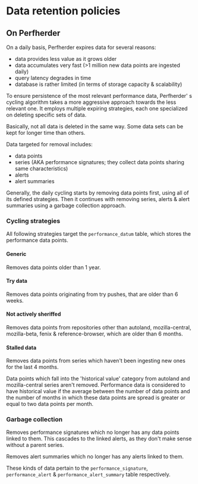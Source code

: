 # Data retention policies

## On Perfherder

On a daily basis, Perfherder expires data for several reasons:

* data provides less value as it grows older
* data accumulates very fast (>1 million new data points are ingested daily)
* query latency degrades in time
* database is rather limited (in terms of storage capacity & scalability)

To ensure persistence of the most relevant performance data, Perfherder' s cycling algorithm takes a more aggressive approach towards the less relevant one. It employs multiple expiring strategies, each one specialized on deleting specific sets of data.

Basically, not all data is deleted in the same way. Some data sets can be kept for longer time than others.

Data targeted for removal includes:

* data points
* series (AKA performance signatures; they collect data points sharing same characteristics)
* alerts
* alert summaries

Generally, the daily cycling starts by removing data points first, using all of its defined strategies. Then it continues with removing series, alerts & alert summaries using a garbage collection approach.

### Cycling strategies

All following strategies target the `performance_datum` table, which stores the performance data points.

#### Generic

Removes data points older than 1 year.

#### Try data

Removes data points originating from try pushes, that are older than 6 weeks.

#### Not actively sheriffed

Removes data points from repositories other than autoland, mozilla-central, mozilla-beta, fenix & reference-browser, which are older than 6 months.

#### Stalled data

Removes data points from series which haven't been ingesting new ones for the last 4 months.

Data points which fall into the 'historical value' category from autoland and mozilla-central series aren't removed.
Performance data is considered to have historical value if the average between the number of data points and the number of months in which these data points are spread is greater or equal to two data points per month.

### Garbage collection

Removes performance signatures which no longer has any data points linked to them. This cascades to the linked alerts, as they don't make sense without a parent series.

Removes alert summaries which no longer has any alerts linked to them.

These kinds of data pertain to the `performance_signature`, `performance_alert` & `performance_alert_summary` table respectively.
